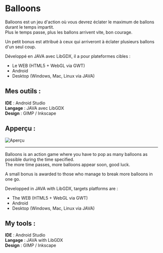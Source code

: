 Balloons
========

Balloons est un jeu d'action où vous devrez éclater le maximum de ballons durant le temps impartit.  
Plus le temps passe, plus les ballons arrivent vite, bon courage.  

Un petit bonus est attribué à ceux qui arriveront à éclater plusieurs ballons d'un seul coup.  

Développé en JAVA avec LibGDX, il a pour plateformes cibles :
* Le WEB (HTML5 + WebGL via GWT)
* Android
* Desktop (Windows, Mac, Linux via JAVA)

Mes outils :
------------

**IDE** : Android Studio  
**Langage** : JAVA avec LibGDX  
**Design** : GIMP / Inkscape

Apperçu :
---------

![Aperçu](https://raw.githubusercontent.com/neeftarah/balloons/master/design_sources/preview.jpg)


--------

Balloons is an action game where you have to pop as many balloons as possible during the time specified.  
The more time passes, more balloons appear soon, good luck.  

A small bonus is awarded to those who manage to break more balloons in one go.  

Developped in JAVA with LibGDX, targets platforms are :
* The WEB (HTML5 + WebGL via GWT)
* Android
* Desktop (Windows, Mac, Linux via JAVA)

My tools :
------------

**IDE** : Android Studio  
**Langage** : JAVA with LibGDX  
**Design** : GIMP / Inkscape
